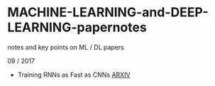 # MACHINE-LEARNING-and-DEEP-LEARNING-papernotes
notes and key points on ML / DL papers

09 / 2017
- Training RNNs as Fast as CNNs [ARXIV](https://arxiv.org/pdf/1709.02755.pdf)
